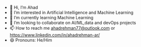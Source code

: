 - 👋 Hi, I’m Ahad
- 👀 I’m interested in Artificial Intelligence and Machine Learning
- 🌱 I’m currently learning Machine Learning
- 💞️ I’m looking to collaborate on AI/ML,data and devOps projects
- 📫 How to reach me ahadrehman77@outlook.com or https://www.linkedin.com/in/ahadrehman-ar/
- 😄 Pronouns: He/Him

<!---
Ahad07AR/Ahad07AR is a ✨ special ✨ repository because its `README.md` (this file) appears on your GitHub profile.
You can click the Preview link to take a look at your changes.
--->
